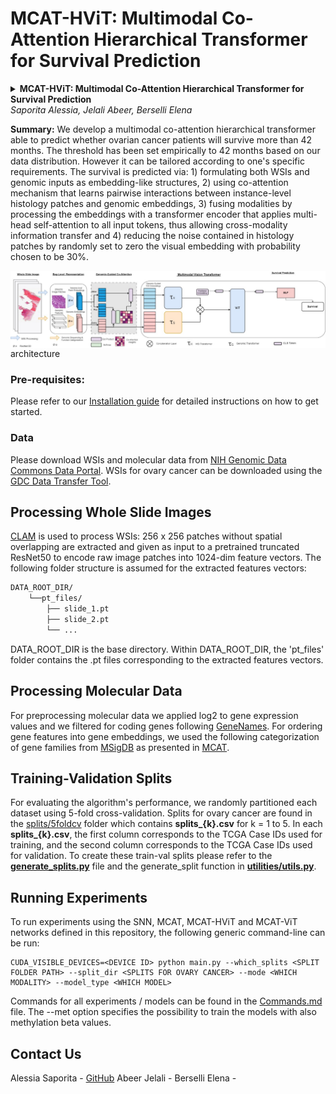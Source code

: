 MCAT-HViT: Multimodal Co-Attention Hierarchical Transformer for Survival Prediction
===========
<details>
<summary>
  <b>MCAT-HViT: Multimodal Co-Attention Hierarchical Transformer for Survival Prediction</b>
  <br><em>Saporita Alessia, Jelali Abeer, Berselli Elena</em></br>
</summary>

```bash
@inproceedings{
  title={MCAT-HViT: Multimodal Co-Attention Hierarchical Transformer for Survival Prediction},
  author={Saporita Alessia, Jelali Abeer, Berselli Elena},
  year={2023}
}
```
</details>

**Summary:** We develop a multimodal co-attention hierarchical transformer able to predict whether ovarian cancer patients will survive more than 42 months. The threshold has been set empirically to 42 months based on our data distribution. However it can be tailored according to one's specific requirements. The survival is predicted via: 1) formulating both WSIs and genomic inputs as embedding-like structures, 2) using co-attention mechanism that learns pairwise interactions between instance-level histology patches and genomic embeddings, 3) fusing modalities by processing the embeddings with a transformer encoder that applies multi-head self-attention to all input tokens, thus allowing cross-modality information transfer and 4) reducing the noise contained in histology patches by randomly set to zero the visual embedding with probability chosen to be 30%.

<img src="architecture.jpg" width="1500px" align="center" /> architecture

### Pre-requisites:
Please refer to our [Installation guide](INSTALLATION.md) for detailed instructions on how to get started.

### Data
Please download WSIs and molecular data from [NIH Genomic Data Commons Data Portal](https://portal.gdc.cancer.gov/). WSIs for ovary cancer can be downloaded using the [GDC Data Transfer Tool](https://docs.gdc.cancer.gov/Data_Transfer_Tool/Users_Guide/Data_Download_and_Upload/). 

## Processing Whole Slide Images
[CLAM](https://github.com/mahmoodlab/CLAM) is used to process WSIs: 256 x 256 patches without spatial overlapping are extracted and given as input to a pretrained truncated ResNet50 to encode raw image patches into 1024-dim feature vectors. The following folder structure is assumed for the extracted features vectors:   

```bash
DATA_ROOT_DIR/
    └──pt_files/
        ├── slide_1.pt
        ├── slide_2.pt
        └── ...
```
DATA_ROOT_DIR is the base directory. Within DATA_ROOT_DIR, the 'pt_files' folder contains the .pt files corresponding to the extracted features vectors.  

## Processing Molecular Data
For preprocessing molecular data we applied log2 to gene expression values and  we filtered for coding genes following [GeneNames](https://www.genenames.org/download/statistics-and-files/). For ordering gene features into gene embeddings, we used the following categorization of gene families from [MSigDB](https://www.gsea-msigdb.org/gsea/msigdb/gene_families.jsp?ex=1) as presented in [MCAT](https://github.com/mahmoodlab/MCAT).

## Training-Validation Splits
For evaluating the algorithm's performance, we randomly partitioned each dataset using 5-fold cross-validation. Splits for ovary cancer are found in the [splits/5foldcv](https://github.com) folder which contains **splits_{k}.csv** for k = 1 to 5. In each **splits_{k}.csv**, the first column corresponds to the TCGA Case IDs used for training, and the second column corresponds to the TCGA Case IDs used for validation. To create these train-val splits please refer to the [**generate_splits.py**](https://github.com/alessiasaporita/MCAT-HViT/tree/main/utilities) file and the generate_split function in [**utilities/utils.py**](https://github.com/alessiasaporita/MCAT-HViT/tree/main/utilities).


## Running Experiments
To run experiments using the SNN, MCAT, MCAT-HViT and MCAT-ViT networks defined in this repository, the following generic command-line can be run:
```shell
CUDA_VISIBLE_DEVICES=<DEVICE ID> python main.py --which_splits <SPLIT FOLDER PATH> --split_dir <SPLITS FOR OVARY CANCER> --mode <WHICH MODALITY> --model_type <WHICH MODEL> 
```
Commands for all experiments / models can be found in the [Commands.md](Commands.md) file.
The --met option specifies the possibility to train the models with also methylation beta values. 


## Contact Us
Alessia Saporita - [GitHub](https://github.com/alessiasaporita)
Abeer Jelali - 
Berselli Elena - 
 
